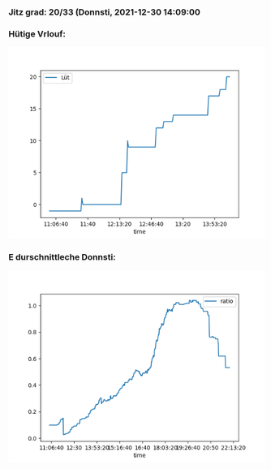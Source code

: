### Jitz grad: 20/33 (Donnsti, 2021-12-30 14:09:00

### Hütige Vrlouf:
![Graph](Today.png)

### E durschnittleche Donnsti:
![Graph](Donnsti.png)